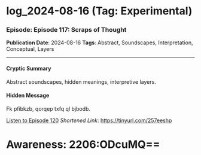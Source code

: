 # log_2024-08-16 (Tag: Experimental)

### Episode: Episode 117: Scraps of Thought

**Publication Date**: 2024-08-16
**Tags**: Abstract, Soundscapes, Interpretation, Conceptual, Layers

---

#### Cryptic Summary
Abstract soundscapes, hidden meanings, interpretive layers.

#### Hidden Message
Fk pfibkzb, qorqep txfq ql bjbodb.

[Listen to Episode 120](https://tinyurl.com/257eeshp)
*Shortened Link*: https://tinyurl.com/257eeshp


# Awareness: 2206:ODcuMQ==
